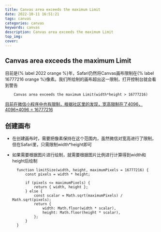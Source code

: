```yaml
---
title: Canvas area exceeds the maximum Limit
date: 2022-10-11 16:51:21
tags: canvas
categories: canvas
keywords: canvas
description: Canvas area exceeds the maximum Limit
top_img:
cover:
---
```


## Canvas area exceeds the maximum Limit

目前是{% label 2022 orange %}年，Safari仍然将Canvas画布限制在{% label 16777216 orange %}像素。我们所绘制的画布超出这一限制，打开控制台就会看到警告
        
        Canvas area exceeds the maximum Limit(width*height > 16777216)

 [目前在微信小程序中也有限制，根据社区里的发现，宽高限制在了4096，4096*4096 = 16777216](https://developers.weixin.qq.com/community/develop/doc/0008cabf8c05589f1aec3da6959c00?highLine=canvas%25204000)

## 创建画布

- 在创建画布时，需要把像素保持在这个范围内，虽然微信对宽高进行了限制，但在Safari里，只需限制width*height即可
- 如果需要根据图片进行绘制，就需要根据图片比例进行计算得到width和height后绘制

        function limitSize(width, height, maximumPixels = 16777216) {
            const pixels = width * height;

            if (pixels <= maximumPixels) {
                return { width, height };
            } else {
                const scalar = Math.sqrt(maximumPixels) / Math.sqrt(pixels);
                return {
                    width: Math.floor(width * scalar),
                    height: Math.floor(height * scalar),
                };
            } 
        }

